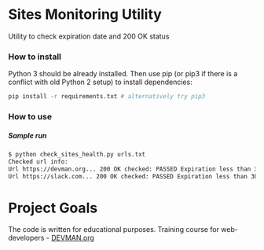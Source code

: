 # Sites Monitoring Utility

Utility to check expiration date and 200 OK status

### How to install

Python 3 should be already installed. Then use pip (or pip3 if there is a conflict with old Python 2 setup) to install dependencies:

```bash
pip install -r requirements.txt # alternatively try pip3
```

### How to use
##### Sample run
```bash
$ python check_sites_health.py urls.txt
Checked url info:
Url https://devman.org... 200 OK checked: PASSED Expiration less than 30 days: PASSED
Url https://slack.com... 200 OK checked: PASSED Expiration less than 30 days: PASSED
```

# Project Goals

The code is written for educational purposes. Training course for web-developers - [DEVMAN.org](https://devman.org)
